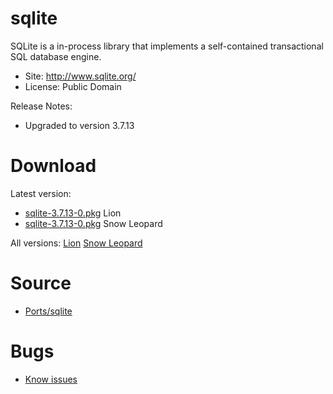 

# sqlite #

SQLite is a in-process library that implements a self-contained transactional SQL database engine.

  * Site: http://www.sqlite.org/
  * License: Public Domain

Release Notes:
  * Upgraded to version 3.7.13


# Download #

Latest version:
  * [sqlite-3.7.13-0.pkg](http://code.google.com/p/rudix/downloads/detail?name=sqlite-3.7.13-0.pkg) Lion
  * [sqlite-3.7.13-0.pkg](http://code.google.com/p/rudix-snowleopard/downloads/detail?name=sqlite-3.7.13-0.pkg) Snow Leopard

All versions: [Lion](http://code.google.com/p/rudix/downloads/list?q=sqlite) [Snow Leopard](http://code.google.com/p/rudix-snowleopard/downloads/list?q=sqlite)

# Source #
  * [Ports/sqlite](http://code.google.com/p/rudix/source/browse/Ports/sqlite)

# Bugs #
  * [Know issues](http://code.google.com/p/rudix/issues/list?q=sqlite)
